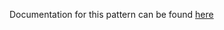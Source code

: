Documentation for this pattern can be found [here](https://github.com/awslabs/aws-solutions-constructs/blob/main/source/patterns/%40aws-solutions-constructs/aws-eventbridge-stepfunctions/README.adoc)

